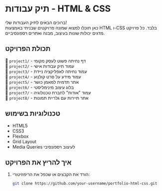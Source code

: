 # תיק עבודות - HTML & CSS

ברוכים הבאים לתיק העבודות שלי!  
כאן תוכלו למצוא שמונה פרויקטים שבניתי באמצעות HTML ו-CSS בלבד. כל פרויקט מדגים יכולות שונות בעיצוב, מבנה ואתרים רספונסיביים.

## תכולת הפרויקט

📁 `project1/` - דף נחיתה פשוט לעסק מקומי  
📁 `project2/` - עמוד תיק עבודות אישי  
📁 `project3/` - עמוד נחיתה לאפליקציה ניידת  
📁 `project4/` - עמוד מידע על סרט קולנוע  
📁 `project5/` - אתר תדמית למאמן כושר  
📁 `project6/` - בלוג עיצוב מינימליסטי  
📁 `project7/` - עמוד "אודות" לחברת טכנולוגיה  
📁 `project8/` - אתר תיירות עם גלריית תמונות

## טכנולוגיות בשימוש

- HTML5
- CSS3
- Flexbox
- Grid Layout
- Media Queries לעיצוב רספונסיבי

## איך להריץ את הפרויקט

1. הורד את הקבצים או שכפל את הריפוזיטורי:
   ```bash
   git clone https://github.com/your-username/portfolio-html-css.git
